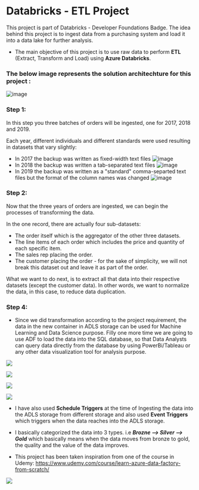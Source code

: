 # Databricks - ETL Project

 This project is part of Databricks - Developer Foundations Badge. The idea behind this project is to ingest data from a purchasing system and load it into a data lake for further analysis.

* The main objective of this project is to use raw data to perform **ETL** (Extract, Transform and Load) using  **Azure Databricks**.

### The below image represents the solution architechture for this project :

![image](https://user-images.githubusercontent.com/79434863/180215332-81f17092-91fa-4ffe-928a-5f71f0294c47.png)

### Step 1: 
In this step you three batches of orders will be ingested, one for 2017, 2018 and 2019.

Each year, different individuals and different standards were used resulting in datasets that vary slightly:
* In 2017 the backup was written as fixed-width text files
![image](https://user-images.githubusercontent.com/79434863/180590852-4da05768-61ce-4bb2-8917-8d61457823ae.png)
* In 2018 the backup was written a tab-separated text files
![image](https://user-images.githubusercontent.com/79434863/180591399-49950b46-26ca-43a5-8b2b-fe7664c5e7cb.png)
* In 2019 the backup was written as a "standard" comma-separted text files but the format of the column names was changed
![image](https://user-images.githubusercontent.com/79434863/180591570-3f6e2b66-0f2f-452f-a421-cf529ce2277d.png)

### Step 2:
Now that the three years of orders are ingested, we can begin the processes of transforming the data.

In the one record, there are actually four sub-datasets:
* The order itself which is the aggregator of the other three datasets.
* The line items of each order which includes the price and quantity of each specific item.
* The sales rep placing the order.
* The customer placing the order - for the sake of simplicity, we will not break this dataset out and leave it as part of the order.

What we want to do next, is to extract all that data into their respective datasets (except the customer data). In other words, we want to normalize the data, in this case, to reduce data duplication.




### Step 4: 
* Since we did transformation according to the project requirement, the data in the new container in ADLS storage can be used for Machine Learning and Data Science purpose. Filly one more time we are going to use ADF to load the data into the SQL database, so that Data Analysts can query  data directly from the database by using PowerBi/Tableau or any other data visualization tool for analysis purpose.

![](./Slides_and_Screenshots(Media)/PowerBi_ss.png)


![](./Slides_and_Screenshots(Media)/tests_vs_new_cases_1.png)

![](./Slides_and_Screenshots(Media)/tests_vs_new_cases_2.png)

![](./Slides_and_Screenshots(Media)/tests_map.png)

* I have also used **Schedule Triggers** at the time of Ingesting the data into the ADLS storage from different storage and also used **Event Triggers** which triggers when the data reaches into the ADLS storage.
* I basically categorized the data into 3 types. i.e ***Brozne --> Silver --> Gold*** which basically means when the data moves from bronze to gold, the quality and the value of the data improves.

* This project has been taken inspiration from one of the course in Udemy: https://www.udemy.com/course/learn-azure-data-factory-from-scratch/



![](./Slides_and_Screenshots(Media)/giphy.gif)




